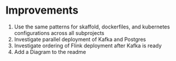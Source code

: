 # Improvements

1. Use the same patterns for skaffold, dockerfiles, and kubernetes configurations across all subprojects
2. Investigate parallel deployment of Kafka and Postgres
3. Investigate ordering of Flink deployment after Kafka is ready
4. Add a Diagram to the readme
